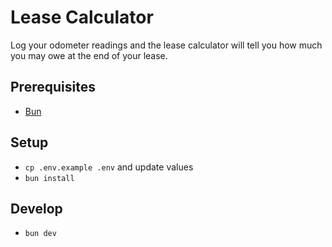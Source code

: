 # Lease Calculator

Log your odometer readings and the lease calculator will tell you how much you may owe at the end of your lease.

## Prerequisites
- [Bun](https://bun.sh)

## Setup
- `cp .env.example .env` and update values
- `bun install`

## Develop
- `bun dev`